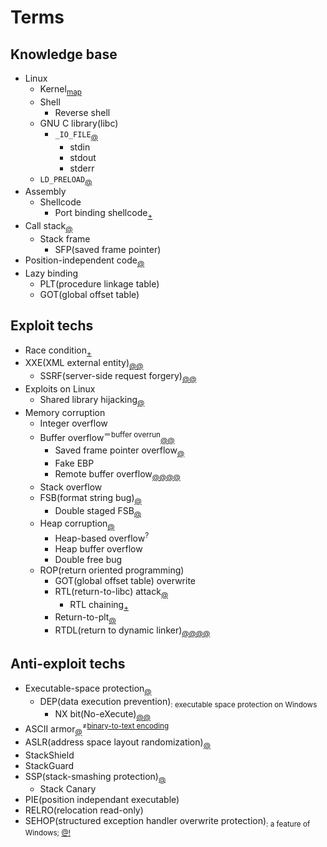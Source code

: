 # Terms


## Knowledge base
  - Linux
    - Kernel<sub>[map](http://www.makelinux.net/kernel_map/)</sub>
    - Shell
      - Reverse shell
    - GNU C library(libc)
      - `_IO_FILE`<sub>[@](http://hacksg.tistory.com/35)</sub>
        - stdin
        - stdout
        - stderr
    - `LD_PRELOAD`<sub>[@](https://rafalcieslak.wordpress.com/2013/04/02/dynamic-linker-tricks-using-ld_preload-to-cheat-inject-features-and-investigate-programs/)</sub>
  - Assembly
    - Shellcode
      - Port binding shellcode<sub>[+](http://pwnbit.kr/34)</sub>
  - Call stack<sub>[@](https://en.wikipedia.org/wiki/Call_stack)</sub>
    - Stack frame
      - SFP(saved frame pointer)
  - Position-independent code<sub>[@](https://en.wikipedia.org/wiki/Position-independent_code)</sub>
  - Lazy binding
    - PLT(procedure linkage table)
    - GOT(global offset table)

## Exploit techs
  - Race condition<sub>[+](http://pwn3r.tistory.com/entry/Docs-Exploiting-Race-Condition-Vulnerability-with-Unix-Signal)</sub>
  - XXE(XML external entity)<sub>[@](http://hyunmini.tistory.com/66)[@](https://beistlab.files.wordpress.com/2015/01/grayhash_intro_xxe.pdf)</sub>
    - SSRF(server-side request forgery)<sub>[@](http://resources.infosecinstitute.com/the-ssrf-vulnerability/)[@](https://docs.google.com/document/d/1v1TkWZtrhzRLy0bYXBcdLUedXGb9njTNIJXa3u9akHM/edit)</sub>
  - Exploits on Linux
    - Shared library hijacking<sub>[@](http://sosal.tistory.com/125)</sub>
  - Memory corruption
    - Integer overflow
    - Buffer overflow<sup>＝buffer overrun</sup><sub>[@](https://en.wikipedia.org/wiki/Buffer_overflow)[@](http://research.hackerschool.org/Datas/Research_Lecture/overflow.txt)</sub>
      - Saved frame pointer overflow<sub>[@](http://research.hackerschool.org/Datas/Research_Lecture/sfp.txt)</sub>
      - Fake EBP
      - Remote buffer overflow<sub>[@](http://research.hackerschool.org/Datas/Research_Lecture/remote1.txt)[@](http://research.hackerschool.org/Datas/Research_Lecture/remote2.txt)[@](http://www.areanetworking.it/explanation-of-a-remote-buffer-overflow-vulnerability.html)[@](http://www.hackerschool.org/Sub_Html/HS_University/BOF/essential/PDF_Files/19.pdf)</sub>
    - Stack overflow
    - FSB(format string bug)<sub>[@](http://resources.infosecinstitute.com/format-string-bug-exploration)</sub>
      - Double staged FSB<sub>[@](http://pwn3r.tistory.com/attachment/cfile28.uf@2754A34951D4322D2D22A3.pdf)</sub>
    - Heap corruption<sub>[@](http://homes.soic.indiana.edu/yh33/Teaching/I433-2016/lec13-HeapAttacks.pdf)</sub>
      - Heap-based overflow<sup>?</sup>
      - Heap buffer overflow
      - Double free bug
    - ROP(return oriented programming)
      - GOT(global offset table) overwrite
      - RTL(return-to-libc) attack<sub>[@](https://en.wikipedia.org/wiki/Return-to-libc_attack)</sub>
        - RTL chaining<sub>[+](http://pwn3r.tistory.com/entry/Docs-Linux-Binary-Exploitation-without-PPR-based-Callchaining)</sub>
      - Return-to-plt<sub>[@](https://en.wikipedia.org/wiki/Return-to-libc_attack)</sub>
      - RTDL(return to dynamic linker)<sub>[@](http://www.slideserve.com/avel/return-to-dynamic-linker)[@](http://blackcon.tistory.com/attachment/cfile3.uf@25402048547742A0239402.pdf)[@](http://gooverto.tistory.com/attachment/cfile28.uf@21305D3B52FD21730AF17D.pdf)[@](http://gooverto.tistory.com/entry/Return-To-DL-Exploitation)</sub>

## Anti-exploit techs
  - Executable-space protection<sub>[@](https://en.wikipedia.org/wiki/Executable_space_protection)</sub>
    - DEP(data execution prevention)<sub>: executable space protection on Windows</sub>
      - NX bit(No-eXecute)<sub>[@](http://s2kiess.blog.me/220027464834)[@](https://en.wikipedia.org/wiki/NX_bit)</sub>
  - ASCII armor<sub>[@](http://s2kiess.blog.me/220028141641)</sub><sup>≠[binary-to-text encoding](https://en.wikipedia.org/wiki/Binary-to-text_encoding)</sup>
  - ASLR(address space layout randomization)<sub>[@](https://en.wikipedia.org/wiki/Address_space_layout_randomization)</sub>
  - StackShield
  - StackGuard
  - SSP(stack-smashing protection)<sub>[@](https://en.wikipedia.org/wiki/Buffer_overflow_protection#GNU_Compiler_Collection_.28GCC.29)</sub>
    - Stack Canary
  - PIE(position independant executable)
  - RELRO(relocation read-only)
  - SEHOP(structured exception handler overwrite protection)<sub>: a feature of Windows; [@](https://support.microsoft.com/ko-kr/help/956607/how-to-enable-structured-exception-handling-overwrite-protection-sehop-in-windows-operating-systems)[!](https://support.microsoft.com/ko-kr/help/956607/how-to-enable-structured-exception-handling-overwrite-protection-sehop-in-windows-operating-systems)</sub>
